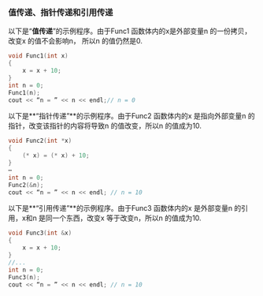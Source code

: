 ### **值传递、指针传递和引用传递**

以下是“**值传递**”的示例程序。由于Func1 函数体内的x是外部变量n 的一份拷贝，改变x 的值不会影响n， 所以n 的值仍然是0.

```c++
void Func1(int x)  
{  
    x = x + 10;  
}  
int n = 0;  
Func1(n);  
cout << “n = ” << n << endl;// n = 0  
```

 以下是**“指针传递”**的示例程序。由于Func2 函数体内的x 是指向外部变量n 的指针，改变该指针的内容将导致n 的值改变，所以n 的值成为10.

```c++
void Func2(int *x)  
{  
    (* x) = (* x) + 10;  
}  
⋯  
int n = 0;  
Func2(&n);  
cout << “n = ” << n << endl; // n = 10 
```

以下是**“引用传递”**的示例程序。由于Func3 函数体内的x 是外部变量n 的引用，x和n 是同一个东西，改变x 等于改变n，所以n 的值成为10.

```c++
void Func3(int &x)  
{  
    x = x + 10;  
}  
//...  
int n = 0;  
Func3(n);  
cout << “n = ” << n << endl; // n = 10  
```

